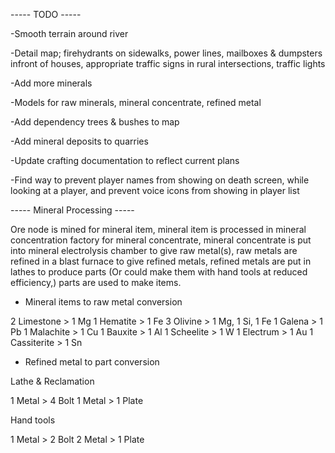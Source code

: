 ----- TODO -----

-Smooth terrain around river

-Detail map; firehydrants on sidewalks, power lines, mailboxes & dumpsters infront of houses, appropriate traffic signs in rural intersections, traffic lights

-Add more minerals

-Models for raw minerals, mineral concentrate, refined metal

-Add dependency trees & bushes to map

-Add mineral deposits to quarries

-Update crafting documentation to reflect current plans

-Find way to prevent player names from showing on death screen, while looking at a player, and prevent voice icons from showing in player list





----- Mineral Processing -----

Ore node is mined for mineral item, mineral item is processed in mineral concentration factory for mineral concentrate, mineral concentrate is put into mineral electrolysis chamber to give raw metal(s), raw metals are refined in a blast furnace to give refined metals, refined metals are put in lathes to produce parts (Or could make them with hand tools at reduced efficiency,) parts are used to make items.



- Mineral items to raw metal conversion



2 Limestone > 1 Mg
1 Hematite > 1 Fe
3 Olivine > 1 Mg, 1 Si, 1 Fe
1 Galena > 1 Pb
1 Malachite > 1 Cu
1 Bauxite > 1 Al
1 Scheelite > 1 W
1 Electrum > 1 Au
1 Cassiterite > 1 Sn



- Refined metal to part conversion


Lathe & Reclamation

1 Metal > 4 Bolt
1 Metal > 1 Plate

Hand tools

1 Metal > 2 Bolt
2 Metal > 1 Plate





